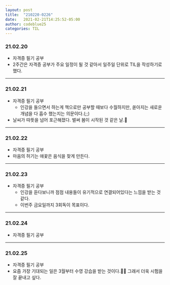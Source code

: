 ```yaml
---
layout: post
title:  "210220-0226"
date:   2021-02-21T14:25:52-05:00
author: codeblue25
categories: TIL
---
```


<h3>21.02.20</h3>

* 자격증 필기 공부
* 2주간은 자격증 공부가 주요 일정이 될 것 같아서 일주일 단위로 TIL을 작성하기로 했다. 

---

 <h3>21.02.21</h3>

* 자격증 필기 공부
  * 인강을 들으면서 하는게 책으로만 공부할 때보다 수월하지만, 쏟아지는 새로운 개념을 다 흡수 했는지는 의문이다.(;;)
* 날씨가 따뜻을 넘어 포근해졌다. 벌써 봄이 시작된 것 같은 날.🌱

---

<h3>21.02.22</h3>

* 자격증 필기 공부
* 마음의 허기는 애꿎은 음식을 찾게 만든다. 

---

<h3>21.02.23</h3>

* 자격증 필기 공부
  * 인강을 듣다보니까 점점 내용들이 유기적으로 연결되어있다는 느낌을 받는 것 같다.
  * 이번주 금요일까지 3회독이 목표이다.

---

<h3>21.02.24</h3>

* 자격증 필기 공부

---

<h3>21.02.25</h3>

* 자격증 필기 공부
* 요즘 가장 기대되는 일은 3월부터 수영 강습을 받는 것이다.🏊‍♀️ 그래서 더욱 시험을 잘 끝내고 싶다.